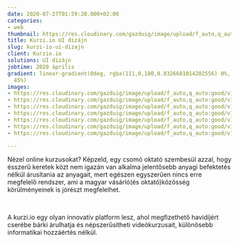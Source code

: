 ```yaml
---
date: 2020-07-27T01:59:20.000+02:00
categories:
- web
thumbnail: https://res.cloudinary.com/gazduig/image/upload/f_auto,q_auto:good/v1595812437/cms/HD_eqnmg7.png
title: Kurzi.io UI dizájn
slug: kurzi-io-ui-dizajn
client: Kurzio.io
solutions: UI dizájn
jobtime: 2020 április
gradient: linear-gradient(0deg, rgba(111,0,180,0.8326681014202556) 0%, rgba(53,149,130,0)
  45%)
images:
- https://res.cloudinary.com/gazduig/image/upload/f_auto,q_auto:good/v1595858874/cms/fooldal_z98ic2.jpg
- https://res.cloudinary.com/gazduig/image/upload/f_auto,q_auto:good/v1595858873/cms/1_wpmnjc.jpg
- https://res.cloudinary.com/gazduig/image/upload/f_auto,q_auto:good/v1595858872/cms/2_yomnjn.jpg
- https://res.cloudinary.com/gazduig/image/upload/f_auto,q_auto:good/v1595858873/cms/4_t22evw.jpg
- https://res.cloudinary.com/gazduig/image/upload/f_auto,q_auto:good/v1595858872/cms/3_p4br2b.jpg
- https://res.cloudinary.com/gazduig/image/upload/f_auto,q_auto:good/v1595858874/cms/6_fmlepz.jpg
- https://res.cloudinary.com/gazduig/image/upload/f_auto,q_auto:good/v1595858874/cms/5_qaqw9h.jpg

---
```

Nézel online kurzusokat? Képzeld, egy csomó oktató szembesül azzal, hogy ésszerű keretek közt nem igazán van alkalma jelentősebb anyagi befektetés nélkül árusítania az anyagait, mert egészen egyszerűen nincs erre megfelelő rendszer, ami a magyar vásárló(és oktató)közösség körülményeinek is jórészt megfelelhet.

<br>

A kurzi.io egy olyan innovatív platform lesz, ahol megfizethető havidíjért cserébe bárki árulhatja és népszerűsítheti videókurzusait, különösebb informatikai hozzáértés nélkül. 